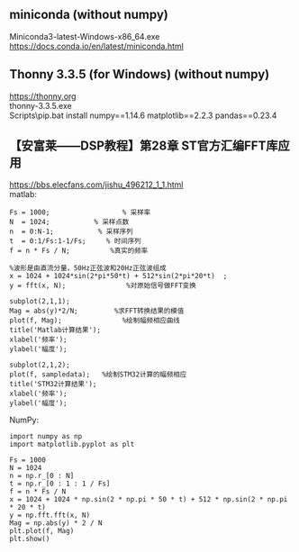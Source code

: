 ## miniconda (without numpy)    
Miniconda3-latest-Windows-x86_64.exe  
https://docs.conda.io/en/latest/miniconda.html  

## Thonny 3.3.5 (for Windows) (without numpy)      
https://thonny.org  
thonny-3.3.5.exe  
Scripts\pip.bat install numpy==1.14.6 matplotlib==2.2.3 pandas==0.23.4  

## 【安富莱——DSP教程】第28章 ST官方汇编FFT库应用  
https://bbs.elecfans.com/jishu_496212_1_1.html  
matlab:  
```
Fs = 1000;                  % 采样率
N  = 1024;           % 采样点数
n  = 0:N-1;           % 采样序列
t  = 0:1/Fs:1-1/Fs;     % 时间序列
f = n * Fs / N;          %真实的频率

%波形是由直流分量，50Hz正弦波和20Hz正弦波组成
x = 1024 + 1024*sin(2*pi*50*t) + 512*sin(2*pi*20*t)  ;
y = fft(x, N);               %对原始信号做FFT变换

subplot(2,1,1);
Mag = abs(y)*2/N;         %求FFT转换结果的模值
plot(f, Mag);               %绘制幅频相应曲线
title('Matlab计算结果');
xlabel('频率');
ylabel('幅度');

subplot(2,1,2);
plot(f, sampledata);   %绘制STM32计算的幅频相应
title('STM32计算结果');
xlabel('频率');
ylabel('幅度');
```
NumPy:  
```
import numpy as np
import matplotlib.pyplot as plt

Fs = 1000
N = 1024
n = np.r_[0 : N]
t = np.r_[0 : 1 : 1 / Fs]
f = n * Fs / N
x = 1024 + 1024 * np.sin(2 * np.pi * 50 * t) + 512 * np.sin(2 * np.pi * 20 * t)
y = np.fft.fft(x, N)
Mag = np.abs(y) * 2 / N
plt.plot(f, Mag)
plt.show()
```
